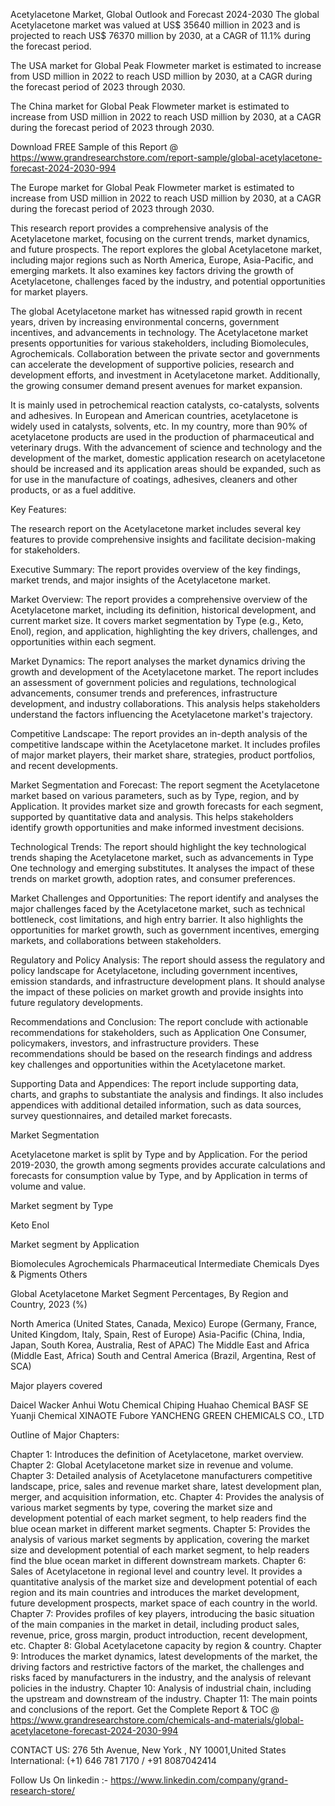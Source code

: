Acetylacetone Market, Global Outlook and Forecast 2024-2030
The global Acetylacetone market was valued at US$ 35640 million in 2023 and is projected to reach US$ 76370 million by 2030, at a CAGR of 11.1% during the forecast period.

The USA market for Global Peak Flowmeter market is estimated to increase from USD million in 2022 to reach USD million by 2030, at a CAGR during the forecast period of 2023 through 2030.

The China market for Global Peak Flowmeter market is estimated to increase from USD million in 2022 to reach USD million by 2030, at a CAGR during the forecast period of 2023 through 2030.

Download FREE Sample of this Report @ https://www.grandresearchstore.com/report-sample/global-acetylacetone-forecast-2024-2030-994

The Europe market for Global Peak Flowmeter market is estimated to increase from USD million in 2022 to reach USD million by 2030, at a CAGR during the forecast period of 2023 through 2030.

This research report provides a comprehensive analysis of the Acetylacetone market, focusing on the current trends, market dynamics, and future prospects. The report explores the global Acetylacetone market, including major regions such as North America, Europe, Asia-Pacific, and emerging markets. It also examines key factors driving the growth of Acetylacetone, challenges faced by the industry, and potential opportunities for market players.

The global Acetylacetone market has witnessed rapid growth in recent years, driven by increasing environmental concerns, government incentives, and advancements in technology. The Acetylacetone market presents opportunities for various stakeholders, including Biomolecules, Agrochemicals. Collaboration between the private sector and governments can accelerate the development of supportive policies, research and development efforts, and investment in Acetylacetone market. Additionally, the growing consumer demand present avenues for market expansion.

It is mainly used in petrochemical reaction catalysts, co-catalysts, solvents and adhesives. In European and American countries, acetylacetone is widely used in catalysts, solvents, etc. In my country, more than 90% of acetylacetone products are used in the production of pharmaceutical and veterinary drugs. With the advancement of science and technology and the development of the market, domestic application research on acetylacetone should be increased and its application areas should be expanded, such as for use in the manufacture of coatings, adhesives, cleaners and other products, or as a fuel additive.

Key Features:

The research report on the Acetylacetone market includes several key features to provide comprehensive insights and facilitate decision-making for stakeholders.

Executive Summary: The report provides overview of the key findings, market trends, and major insights of the Acetylacetone market.

Market Overview: The report provides a comprehensive overview of the Acetylacetone market, including its definition, historical development, and current market size. It covers market segmentation by Type (e.g., Keto, Enol), region, and application, highlighting the key drivers, challenges, and opportunities within each segment.

Market Dynamics: The report analyses the market dynamics driving the growth and development of the Acetylacetone market. The report includes an assessment of government policies and regulations, technological advancements, consumer trends and preferences, infrastructure development, and industry collaborations. This analysis helps stakeholders understand the factors influencing the Acetylacetone market's trajectory.

Competitive Landscape: The report provides an in-depth analysis of the competitive landscape within the Acetylacetone market. It includes profiles of major market players, their market share, strategies, product portfolios, and recent developments.

Market Segmentation and Forecast: The report segment the Acetylacetone market based on various parameters, such as by Type, region, and by Application. It provides market size and growth forecasts for each segment, supported by quantitative data and analysis. This helps stakeholders identify growth opportunities and make informed investment decisions.

Technological Trends: The report should highlight the key technological trends shaping the Acetylacetone market, such as advancements in Type One technology and emerging substitutes. It analyses the impact of these trends on market growth, adoption rates, and consumer preferences.

Market Challenges and Opportunities: The report identify and analyses the major challenges faced by the Acetylacetone market, such as technical bottleneck, cost limitations, and high entry barrier. It also highlights the opportunities for market growth, such as government incentives, emerging markets, and collaborations between stakeholders.

Regulatory and Policy Analysis: The report should assess the regulatory and policy landscape for Acetylacetone, including government incentives, emission standards, and infrastructure development plans. It should analyse the impact of these policies on market growth and provide insights into future regulatory developments.

Recommendations and Conclusion: The report conclude with actionable recommendations for stakeholders, such as Application One Consumer, policymakers, investors, and infrastructure providers. These recommendations should be based on the research findings and address key challenges and opportunities within the Acetylacetone market.

Supporting Data and Appendices: The report include supporting data, charts, and graphs to substantiate the analysis and findings. It also includes appendices with additional detailed information, such as data sources, survey questionnaires, and detailed market forecasts.

Market Segmentation

Acetylacetone market is split by Type and by Application. For the period 2019-2030, the growth among segments provides accurate calculations and forecasts for consumption value by Type, and by Application in terms of volume and value.

Market segment by Type

Keto
Enol

Market segment by Application

Biomolecules
Agrochemicals
Pharmaceutical
Intermediate Chemicals
Dyes & Pigments
Others

Global Acetylacetone Market Segment Percentages, By Region and Country, 2023 (%)

North America (United States, Canada, Mexico)
Europe (Germany, France, United Kingdom, Italy, Spain, Rest of Europe)
Asia-Pacific (China, India, Japan, South Korea, Australia, Rest of APAC)
The Middle East and Africa (Middle East, Africa)
South and Central America (Brazil, Argentina, Rest of SCA)

Major players covered

Daicel
Wacker
Anhui Wotu Chemical
Chiping Huahao Chemical
BASF SE
Yuanji Chemical
XINAOTE
Fubore
YANCHENG GREEN CHEMICALS CO., LTD

Outline of Major Chapters:

Chapter 1: Introduces the definition of Acetylacetone, market overview.
Chapter 2: Global Acetylacetone market size in revenue and volume.
Chapter 3: Detailed analysis of Acetylacetone manufacturers competitive landscape, price, sales and revenue market share, latest development plan, merger, and acquisition information, etc.
Chapter 4: Provides the analysis of various market segments by type, covering the market size and development potential of each market segment, to help readers find the blue ocean market in different market segments.
Chapter 5: Provides the analysis of various market segments by application, covering the market size and development potential of each market segment, to help readers find the blue ocean market in different downstream markets.
Chapter 6: Sales of Acetylacetone in regional level and country level. It provides a quantitative analysis of the market size and development potential of each region and its main countries and introduces the market development, future development prospects, market space of each country in the world.
Chapter 7: Provides profiles of key players, introducing the basic situation of the main companies in the market in detail, including product sales, revenue, price, gross margin, product introduction, recent development, etc.
Chapter 8: Global Acetylacetone capacity by region & country.
Chapter 9: Introduces the market dynamics, latest developments of the market, the driving factors and restrictive factors of the market, the challenges and risks faced by manufacturers in the industry, and the analysis of relevant policies in the industry.
Chapter 10: Analysis of industrial chain, including the upstream and downstream of the industry.
Chapter 11: The main points and conclusions of the report.
Get the Complete Report & TOC @ https://www.grandresearchstore.com/chemicals-and-materials/global-acetylacetone-forecast-2024-2030-994

CONTACT US:
276 5th Avenue, New York , NY 10001,United States
International: (+1) 646 781 7170 / +91 8087042414

Follow Us On linkedin :- https://www.linkedin.com/company/grand-research-store/
